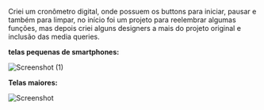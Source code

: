 Criei um cronômetro digital, onde possuem os buttons para iniciar, pausar e também para limpar, no início foi um projeto para reelembrar algumas funções, mas depois criei alguns designers a mais do projeto original e inclusão das media queries.

**telas pequenas de smartphones:**

![Screenshot (1)](https://github.com/user-attachments/assets/e9dae61e-40c3-4eab-8f1c-49bc166412e1)


**Telas maiores:**

![Screenshot](https://github.com/user-attachments/assets/1644101c-1979-443a-bbf5-75efd87b0a66)

